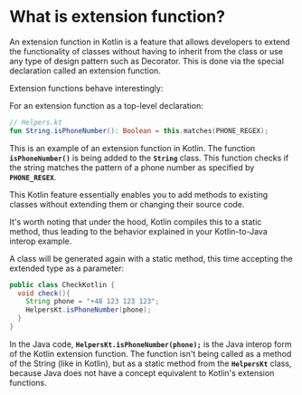 # What is extension function?

An extension function in Kotlin is a feature that allows developers to extend the functionality of classes without having to inherit from the class or use any type of design pattern such as Decorator. This is done via the special declaration called an extension function.

Extension functions behave interestingly:

For an extension function as a top-level declaration:

```kotlin
// Helpers.kt
fun String.isPhoneNumber(): Boolean = this.matches(PHONE_REGEX);

```

This is an example of an extension function in Kotlin. The function **`isPhoneNumber()`** is being added to the **`String`** class. This function checks if the string matches the pattern of a phone number as specified by **`PHONE_REGEX`**.

This Kotlin feature essentially enables you to add methods to existing classes without extending them or changing their source code.

It's worth noting that under the hood, Kotlin compiles this to a static method, thus leading to the behavior explained in your Kotlin-to-Java interop example.

A class will be generated again with a static method, this time accepting the extended type as a parameter:

```java
public class CheckKotlin {
  void check(){
    String phone = "+48 123 123 123";
    HelpersKt.isPhoneNumber(phone);
  }
}

```

In the Java code, **`HelpersKt.isPhoneNumber(phone);`** is the Java interop form of the Kotlin extension function. The function isn't being called as a method of the String (like in Kotlin), but as a static method from the **`HelpersKt`** class, because Java does not have a concept equivalent to Kotlin's extension functions.